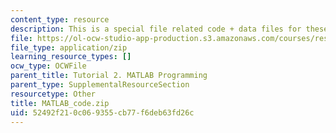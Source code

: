 ```yaml
---
content_type: resource
description: This is a special file related code + data files for these tutorial examples.
file: https://ol-ocw-studio-app-production.s3.amazonaws.com/courses/res-9-003-brains-minds-and-machines-summer-course-summer-2015/52492f210c069355cb77f6deb63fd26c_MATLAB_code.zip
file_type: application/zip
learning_resource_types: []
ocw_type: OCWFile
parent_title: Tutorial 2. MATLAB Programming
parent_type: SupplementalResourceSection
resourcetype: Other
title: MATLAB_code.zip
uid: 52492f21-0c06-9355-cb77-f6deb63fd26c
---
```


